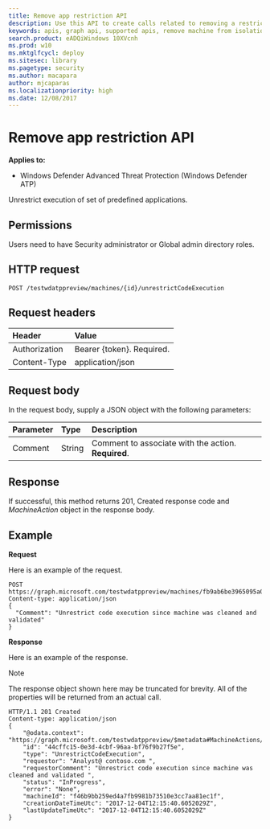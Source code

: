 ```yaml
---
title: Remove app restriction API
description: Use this API to create calls related to removing a restriction from applications from executing.
keywords: apis, graph api, supported apis, remove machine from isolation
search.product: eADQiWindows 10XVcnh
ms.prod: w10
ms.mktglfcycl: deploy
ms.sitesec: library
ms.pagetype: security
ms.author: macapara
author: mjcaparas
ms.localizationpriority: high
ms.date: 12/08/2017
---
```


# Remove app restriction API

**Applies to:**

- Windows Defender Advanced Threat Protection (Windows Defender ATP)



Unrestrict execution of set of predefined applications.

## Permissions
Users need to have Security administrator or Global admin directory roles.

## HTTP request
```
POST /testwdatppreview/machines/{id}/unrestrictCodeExecution
```

## Request headers

Header | Value 
:---|:---
Authorization | Bearer {token}. Required.
Content-Type	| application/json

## Request body
In the request body, supply a JSON object with the following parameters:

Parameter |	Type	| Description
:---|:---|:---
Comment |	String | Comment to associate with the action. **Required**.

## Response
If successful, this method returns 201, Created response code and _MachineAction_ object in the response body.


## Example

**Request**

Here is an example of the request.

```
POST https://graph.microsoft.com/testwdatppreview/machines/fb9ab6be3965095a09c057be7c90f0a2/unrestrictCodeExecution 
Content-type: application/json
{
  "Comment": "Unrestrict code execution since machine was cleaned and validated"
}

```

**Response**

Here is an example of the response.

>[!NOTE]
>The response object shown here may be truncated for brevity. All of the properties will be returned from an actual call.

```
HTTP/1.1 201 Created
Content-type: application/json
{
    "@odata.context": "https://graph.microsoft.com/testwdatppreview/$metadata#MachineActions/$entity",
    "id": "44cffc15-0e3d-4cbf-96aa-bf76f9b27f5e",
    "type": "UnrestrictCodeExecution",
    "requestor": "Analyst@ contoso.com ",
    "requestorComment": "Unrestrict code execution since machine was cleaned and validated ",
    "status": "InProgress",
    "error": "None",
    "machineId": "f46b9bb259ed4a7fb9981b73510e3cc7aa81ec1f",
    "creationDateTimeUtc": "2017-12-04T12:15:40.6052029Z",
    "lastUpdateTimeUtc": "2017-12-04T12:15:40.6052029Z"
}


```
